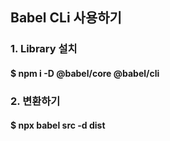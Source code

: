 ## Babel CLi 사용하기

### 1. Library 설치
#### $ npm i -D @babel/core @babel/cli

### 2. 변환하기
#### $ npx babel src -d dist